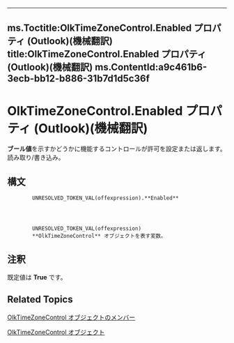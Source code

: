 

---
ms.Toctitle:OlkTimeZoneControl.Enabled プロパティ (Outlook)(機械翻訳)
title:OlkTimeZoneControl.Enabled プロパティ (Outlook)(機械翻訳)
ms.ContentId:a9c461b6-3ecb-bb12-b886-31b7d1d5c36f
---
# OlkTimeZoneControl.Enabled プロパティ (Outlook)(機械翻訳)




**ブール値**を示すかどうかに機能するコントロールが許可を設定または返します。読み取り/書き込み。

## 構文

            UNRESOLVED_TOKEN_VAL(offexpression).**Enabled**




            UNRESOLVED_TOKEN_VAL(offexpression)
            **OlkTimeZoneControl** オブジェクトを表す変数。



## 注釈
既定値は **True** です。



## Related Topics

[OlkTimeZoneControl オブジェクトのメンバー](350ded4c-0118-c278-dabe-c6139aeba1e9.md)

[OlkTimeZoneControl オブジェクト](2138c4fe-1677-f4f0-1a60-dfac20cc1778.md)




